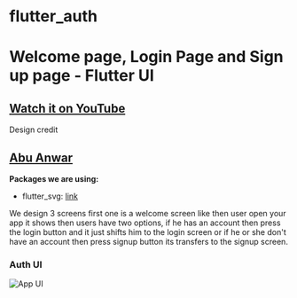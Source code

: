# flutter_auth

# Welcome page, Login Page and Sign up page - Flutter UI

## [Watch it on YouTube](https://youtu.be/ExKYjqgswJg)
Design credit 
## [Abu Anwar](https://github.com/abuanwar072) 
**Packages we are using:**

- flutter_svg: [link](https://pub.dev/packages/flutter_svg)

We design 3 screens first one is a welcome screen like then user open your app it shows then users have two options, if he has an account then press the login button and it just shifts him to the login screen or if he or she don't have an account then press signup button its transfers to the signup screen.

### Auth UI

![App UI](/UI.png)
